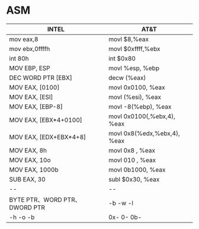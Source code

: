 # ASM

| INTEL | AT&T |
| -- | -- |
| mov eax,8 | movl   $8,%eax |
| mov     ebx,0ffffh | movl   $0xffff,%ebx |
| int 80h | int      $0x80 |
| MOV EBP, ESP | movl %esp, %ebp |
| DEC WORD PTR [EBX] | decw (%eax) |
| MOV EAX, [0100]        | movl           0x0100, %eax | 
| MOV EAX, [ESI]         | movl           (%esi), %eax |
| MOV EAX, [EBP-8]       | movl         -8(%ebp), %eax |
| MOV EAX, [EBX*4+0100]  | movl  0x0100(,%ebx,4), %eax |
| MOV EAX, [EDX+EBX*4+8] | movl 0x8(%edx,%ebx,4), %eax | 
| MOV EAX,    8h | movl 0x8   , %eax |  
| MOV EAX,   10o | movl 010   , %eax | 
| MOV EAX, 1000b | movl 0b1000, %eax | 
| SUB EAX, 30 | subl $0x30, %eax |
| -- | -- |
| BYTE PTR、WORD PTR、DWORD PTR | -b -w -l |
| -h -o -b | 0x- 0- 0b- |

